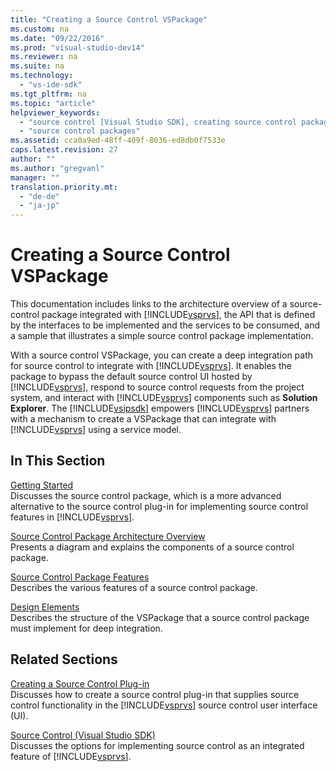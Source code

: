 ```yaml
---
title: "Creating a Source Control VSPackage"
ms.custom: na
ms.date: "09/22/2016"
ms.prod: "visual-studio-dev14"
ms.reviewer: na
ms.suite: na
ms.technology: 
  - "vs-ide-sdk"
ms.tgt_pltfrm: na
ms.topic: "article"
helpviewer_keywords: 
  - "source control [Visual Studio SDK], creating source control packages"
  - "source control packages"
ms.assetid: cca0a9ed-48ff-409f-8036-ed8db0f7533e
caps.latest.revision: 27
author: ""
ms.author: "gregvanl"
manager: ""
translation.priority.mt: 
  - "de-de"
  - "ja-jp"
---
```

# Creating a Source Control VSPackage
This documentation includes links to the architecture overview of a source-control package integrated with [!INCLUDE[vsprvs](../vs140/includes/vsprvs_md.md)], the API that is defined by the interfaces to be implemented and the services to be consumed, and a sample that illustrates a simple source control package implementation.  
  
 With a source control VSPackage, you can create a deep integration path for source control to integrate with [!INCLUDE[vsprvs](../vs140/includes/vsprvs_md.md)]. It enables the package to bypass the default source control UI hosted by [!INCLUDE[vsprvs](../vs140/includes/vsprvs_md.md)], respond to source control requests from the project system, and interact with [!INCLUDE[vsprvs](../vs140/includes/vsprvs_md.md)] components such as **Solution Explorer**. The [!INCLUDE[vsipsdk](../vs140/includes/vsipsdk_md.md)] empowers [!INCLUDE[vsprvs](../vs140/includes/vsprvs_md.md)] partners with a mechanism to create a VSPackage that can integrate with [!INCLUDE[vsprvs](../vs140/includes/vsprvs_md.md)] using a service model.  
  
## In This Section  
 [Getting Started](../vs140/getting-started-with-source-control-vspackages.md)  
 Discusses the source control package, which is a more advanced alternative to the source control plug-in for implementing source control features in [!INCLUDE[vsprvs](../vs140/includes/vsprvs_md.md)].  
  
 [Source Control Package Architecture Overview](../vs140/source-control-vspackage-architecture.md)  
 Presents a diagram and explains the components of a source control package.  
  
 [Source Control Package Features](../vs140/source-control-vspackage-features.md)  
 Describes the various features of a source control package.  
  
 [Design Elements](../vs140/source-control-vspackage-design-elements.md)  
 Describes the structure of the VSPackage that a source control package must implement for deep integration.  
  
## Related Sections  
 [Creating a Source Control Plug-in](../vs140/creating-a-source-control-plug-in.md)  
 Discusses how to create a source control plug-in that supplies source control functionality in the [!INCLUDE[vsprvs](../vs140/includes/vsprvs_md.md)] source control user interface (UI).  
  
 [Source Control (Visual Studio SDK)](../vs140/source-control.md)  
 Discusses the options for implementing source control as an integrated feature of [!INCLUDE[vsprvs](../vs140/includes/vsprvs_md.md)].